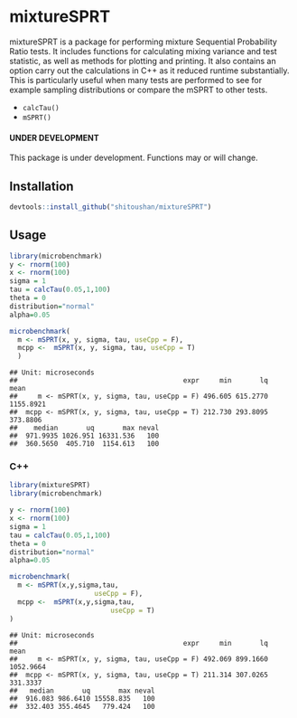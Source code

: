 # mixtureSPRT

mixtureSPRT is a package for performing mixture Sequential Probability Ratio tests. It includes functions for calculating mixing variance and test statistic, as well as methods for plotting and printing. It also contains an option carry out the calculations in C++ as it reduced runtime substantially. This is particularly useful when many tests are performed to see for example sampling distributions or compare the mSPRT to other tests. 

- `calcTau()`
- `mSPRT()`

#### UNDER DEVELOPMENT
This package is under development. Functions may or will change.

## Installation


```r
devtools::install_github("shitoushan/mixtureSPRT")
```

## Usage


```r
library(microbenchmark)
y <- rnorm(100)
x <- rnorm(100)
sigma = 1
tau = calcTau(0.05,1,100)
theta = 0
distribution="normal"
alpha=0.05

microbenchmark(
  m <- mSPRT(x, y, sigma, tau, useCpp = F),
  mcpp <-  mSPRT(x, y, sigma, tau, useCpp = T)
  )
```

```
## Unit: microseconds
##                                         expr     min       lq      mean
##     m <- mSPRT(x, y, sigma, tau, useCpp = F) 496.605 615.2770 1155.8921
##  mcpp <- mSPRT(x, y, sigma, tau, useCpp = T) 212.730 293.8095  373.8806
##    median       uq       max neval
##  971.9935 1026.951 16331.536   100
##  360.5650  405.710  1154.613   100
```



### C++


```r
library(mixtureSPRT)
library(microbenchmark)

y <- rnorm(100)
x <- rnorm(100)
sigma = 1
tau = calcTau(0.05,1,100)
theta = 0
distribution="normal"
alpha=0.05

microbenchmark(
  m <- mSPRT(x,y,sigma,tau,
                     useCpp = F),
  mcpp <-  mSPRT(x,y,sigma,tau,
                         useCpp = T)
)
```

```
## Unit: microseconds
##                                         expr     min       lq      mean
##     m <- mSPRT(x, y, sigma, tau, useCpp = F) 492.069 899.1660 1052.9664
##  mcpp <- mSPRT(x, y, sigma, tau, useCpp = T) 211.314 307.0265  331.3337
##   median       uq       max neval
##  916.083 986.6410 15558.835   100
##  332.403 355.4645   779.424   100
```

